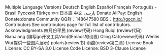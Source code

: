 Multiple Language Versions Deutsch English Español Français Português - Brasil Русский Türkçe বাংলা 日本語 中文 پارسی Donate AliPay: English Donate:donate Community QQ群：148647580 BBS：http://gocn.io/ Contributors See contributors page for full list of contributors. Acknowledgments 四月份平民 (review代码) Hong Ruiqi (review代码) BianJiang (编写go开发工具Vim和Emacs的设置) Oling Cat(review代码) Wenlei Wu(提供一些图片展示) polaris(review书) 雨痕(review第二章) License Book License: CC BY-SA 3.0 License Code License: BSD 3-Clause License